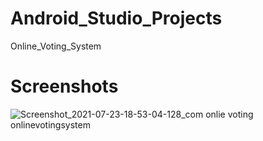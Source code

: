 # Android_Studio_Projects
Online_Voting_System

# Screenshots

![Screenshot_2021-07-23-18-53-04-128_com onlie voting onlinevotingsystem](https://user-images.githubusercontent.com/75088097/127883249-c55eb4c5-6b64-4377-90f1-6d0a9a1a3d60.jpg)
